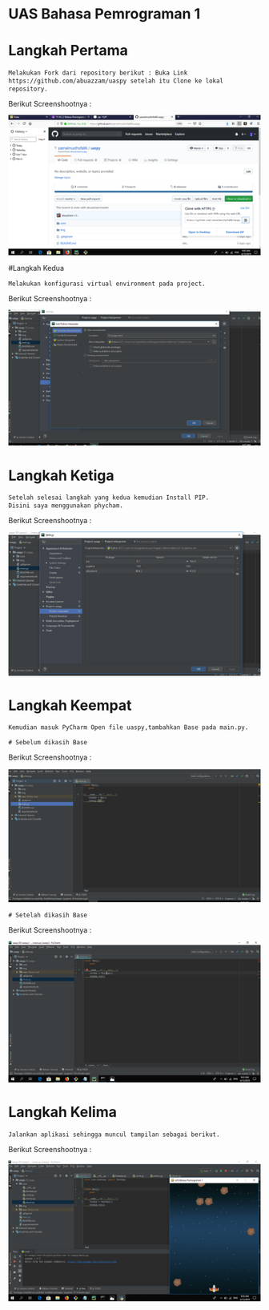 # UAS Bahasa Pemrograman 1





# Langkah Pertama 
```
Melakukan Fork dari repository berikut : Buka Link https://github.com/abuazzam/uaspy setelah itu Clone ke lokal repository. 
```
Berikut Screenshootnya : 



![img](https://github.com/zaenalmusthofa86/uaspy/blob/master/lgkhimg/lkh1.PNG)


#Langkah Kedua
```
Melakukan konfigurasi virtual environment pada project.
```
Berikut Screenshootnya : 



![img](https://github.com/zaenalmusthofa86/uaspy/blob/master/lgkhimg/lkh2.PNG)


# Langkah Ketiga
```
Setelah selesai langkah yang kedua kemudian Install PIP.
Disini saya menggunakan phycham.
```

Berikut Screenshootnya : 



![img](https://github.com/zaenalmusthofa86/uaspy/blob/master/lgkhimg/lkh3.PNG)


# Langkah Keempat
```
Kemudian masuk PyCharm Open file uaspy,tambahkan Base pada main.py.
```
	# Sebelum dikasih Base

Berikut Screenshootnya : 



![img](https://github.com/zaenalmusthofa86/uaspy/blob/master/lgkhimg/sblm.PNG)


	# Setelah dikasih Base

Berikut Screenshootnya : 



![img](https://github.com/zaenalmusthofa86/uaspy/blob/master/lgkhimg/stlh.PNG)


# Langkah Kelima
```
Jalankan aplikasi sehingga muncul tampilan sebagai berikut.
```
Berikut Screenshootnya : 



![img](https://github.com/zaenalmusthofa86/uaspy/blob/master/lgkhimg/lkh5.PNG)

